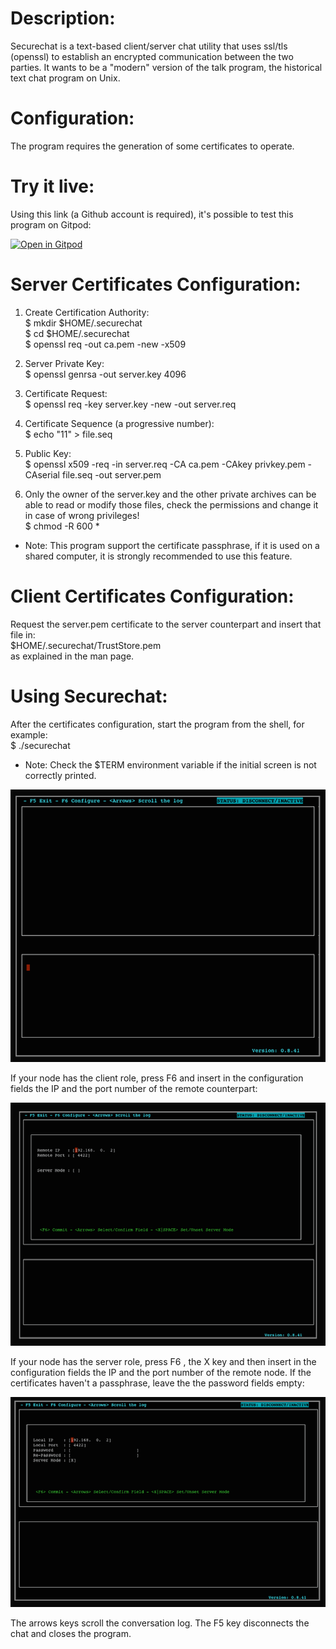 Description:
============

Securechat is a text-based client/server chat utility  that uses ssl/tls (openssl)  to establish an encrypted communication between the two parties. It wants to be a "modern" version of the talk program, the historical text chat program on Unix.


Configuration:
==============

The program requires the generation of some certificates to operate. 

Try it live:
=============

Using this link (a Github account is required), it's possible to test this program on Gitpod:

[![Open in Gitpod](https://gitpod.io/button/open-in-gitpod.svg)](https://gitpod.io/#https://github.com/gbonacini/securechat)

Server Certificates Configuration:
==================================

1. Create Certification Authority:<BR>
$ mkdir $HOME/.securechat <BR>
$ cd $HOME/.securechat <BR>
$ openssl req -out ca.pem -new -x509<BR>

2. Server Private Key:<BR>
$ openssl genrsa -out server.key 4096<BR>

3. Certificate Request:<BR>
$ openssl req -key server.key -new -out server.req<BR>

4. Certificate Sequence (a progressive number): <BR>
$ echo "11" > file.seq<BR>

5. Public Key:<BR>
$ openssl x509 -req -in server.req -CA ca.pem -CAkey privkey.pem -CAserial file.seq -out server.pem

5. Only the owner of the server.key and the other private archives can be able to read or modify those files, check the permissions and change it in case of wrong privileges!<BR>
$ chmod -R 600 * <BR>

* Note: This program support the certificate passphrase, if it is used on a shared computer, it is strongly recommended to use this feature. 

Client Certificates Configuration:
==================================

Request the server.pem certificate to the server counterpart and insert that file in:<BR>
$HOME/.securechat/TrustStore.pem <BR>
as explained in the man page.


Using Securechat:
=================

After the certificates configuration, start the program from the shell, for example:<BR>
$ ./securechat <BR>

* Note: Check the $TERM environment variable if the initial screen is not correctly printed. 

![alt text](screenshoots/sc1.png "securechat start")

If your node has the client role, press F6 and insert in the configuration fields the IP and the port number of the remote counterpart:

![alt text](screenshoots/sc2.png "securechat config")

If your node has the server role, press F6 , the X key and then insert in the configuration fields the IP and the port number of the remote node. If the certificates haven't a passphrase, leave the the password fields empty:

![alt text](screenshoots/sc3.png "securechat config")

The arrows keys scroll the conversation log. The F5 key disconnects the chat and closes the program.
